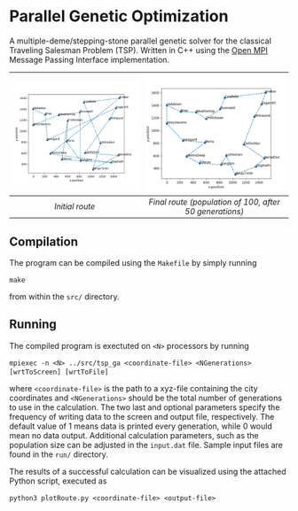 # Parallel Genetic Optimization

A multiple-deme/stepping-stone parallel genetic solver for the classical Traveling Salesman Problem (TSP). Written in C++ using the [Open MPI](https://www.open-mpi.org/) Message Passing Interface implementation.

| ![Initial route image](/images/initial_route.png) | ![Final route image](/images/final_route.png) |
|:--:|:--:| 
| *Initial route* | *Final route (population of 100, after 50 generations)* |

## Compilation

The program can be compiled using the `Makefile` by simply running

```
make
```

from within the `src/` directory.

## Running

The compiled program is exectuted on `<N>` processors by running

```
mpiexec -n <N> ../src/tsp_ga <coordinate-file> <NGenerations> [wrtToScreen] [wrtToFile]
```

where `<coordinate-file>` is the path to a xyz-file containing the city coordinates and `<NGenerations>` should be the total number of generations to use in the calculation. The two last and optional parameters specify the frequency of writing data to the screen and output file, respectively. The default value of 1 means data is printed every generation, while 0 would mean no data output. Additional calculation parameters, such as the population size can be adjusted in the `input.dat` file. Sample input files are found in the `run/` directory.

The results of a successful calculation can be visualized using the attached Python script, executed as

```
python3 plotRoute.py <coordinate-file> <output-file>
```
